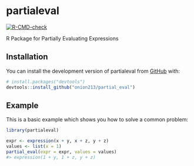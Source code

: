 
<!-- README.md is generated from README.Rmd. Please edit that file -->

# partialeval

<!-- badges: start -->

[![R-CMD-check](https://github.com/onion213/partial_eval/actions/workflows/R-CMD-check.yaml/badge.svg)](https://github.com/onion213/partial_eval/actions/workflows/R-CMD-check.yaml)
<!-- badges: end -->

R Package for Partially Evaluating Expressions

## Installation

You can install the development version of partialeval from
[GitHub](https://github.com/) with:

``` r
# install.packages("devtools")
devtools::install_github("onion213/partial_eval")
```

## Example

This is a basic example which shows you how to solve a common problem:

``` r
library(partialeval)

expr <- expression(x + y, x + z, y + z)
values <- list(x = 1)
partial_eval(expr = expr, values = values)
#> expression(1 + y, 1 + z, y + z)
```
